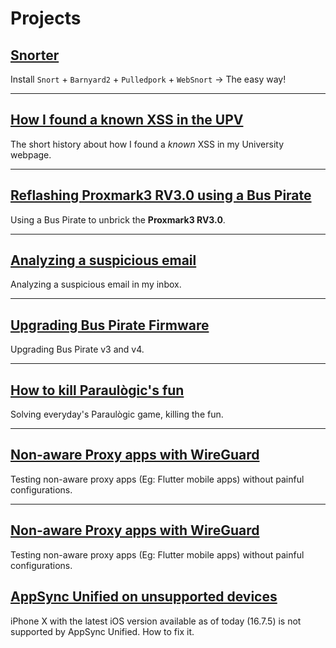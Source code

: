 # Projects

## [Snorter](https://joanbono.github.io/Snorter)

Install `Snort` + `Barnyard2` + `Pulledpork` + `WebSnort` → The easy way!

***

## [How I found a known XSS in the UPV](PoC/Found_known_XSS_in_UPV.md)

The short history about how I found a _known_ XSS in my University webpage.

***

## [Reflashing Proxmark3 RV3.0 using a Bus Pirate](PoC/Flashing_Proxmark3.md)

Using a Bus Pirate to unbrick the **Proxmark3 RV3.0**.

***

## [Analyzing a suspicious email ](PoC/Suspicious_email.md)

Analyzing a suspicious email in my inbox.

***

## [Upgrading Bus Pirate Firmware](PoC/Upgrading_BusPirate.md)

Upgrading Bus Pirate v3 and v4.

***

## [How to kill Paraulògic's fun](PoC/Paraulogic_solve.md)

Solving everyday's Paraulògic game, killing the fun.

*** 


## [Non-aware Proxy apps with WireGuard](PoC/Non-aware_Proxyguard.md)

Testing non-aware proxy apps (Eg: Flutter mobile apps) without painful configurations.

*** 

## [Non-aware Proxy apps with WireGuard](PoC/Non-aware_Proxyguard.md)

Testing non-aware proxy apps (Eg: Flutter mobile apps) without painful configurations.

## [AppSync Unified on unsupported devices](PoC/AppSync_unsuported_iOS.md)

iPhone X with the latest iOS version available as of today (16.7.5) is not supported by AppSync Unified. How to fix it.
